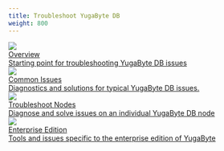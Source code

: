 ```yaml
---
title: Troubleshoot YugaByte DB
weight: 800
---
```


<div>

  <a class="section-link icon-offset" href="/troubleshoot/overview">
    <div class="icon">
      <img src="/images/section_icons/troubleshoot/troubleshoot.png" aria-hidden="true" />
    </div>
    <div class="text">
      Overview
      <div class="caption">Starting point for troubleshooting YugaByte DB issues</div>
    </div>
  </a>

  <a class="section-link icon-offset" href="/troubleshoot/common-issues">
    <div class="icon">
      <img src="/images/section_icons/troubleshoot/troubleshoot.png" aria-hidden="true" />
    </div>
    <div class="text">
      Common Issues
      <div class="caption">Diagnostics and solutions for typical YugaByte DB issues.</div>
    </div>
  </a>



  <a class="section-link icon-offset" href="/troubleshoot/nodes">
    <div class="icon">
      <img src="/images/section_icons/troubleshoot/troubleshoot.png" aria-hidden="true" />
    </div>
    <div class="text">
      Troubleshoot Nodes
      <div class="caption">Diagnose and solve issues on an individual YugaByte DB node</div>
    </div>
  </a>


  <a class="section-link icon-offset" href="/troubleshoot/enterprise-edition">
    <div class="icon">
      <img src="/images/section_icons/troubleshoot/troubleshoot.png" aria-hidden="true" />
    </div>
    <div class="text">
      Enterprise Edition
      <div class="caption">Tools and issues specific to the enterprise edition of YugaByte</div>
    </div>
  </a>

</div>